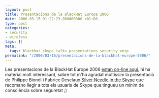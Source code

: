 ```yaml
---
layout: post
title: Presentacions de la BlackHat Europe 2006
date: 2006-03-15 01:22:23.000000000 +01:00
type: post
categories:
- security
- wireless
tags: []
meta:
  tags: blackhat skype talks presentations security voip
permalink: "/2006/03/15/presentacions-de-la-blackhat-europe-2006/"
---
```

Les presentacions de la BlackHat Europe 2006 [estan on-line aquí](http://www.blackhat.com/html/bh-media-archives/bh-archives-2006.html#eu-06), hi ha material molt interessant, sobre tot m'ha agradat moltíssim la presentació de Philippe Biondi i Fabrice Desclaux [Silver Needle in the Skype](http://www.blackhat.com/presentations/bh-europe-06/bh-eu-06-biondi/bh-eu-06-biondi-up.pdf) que recomano llegir a tots els usuaris de Skype que tingueu un mínim de consciència sobre seguretat ;)

